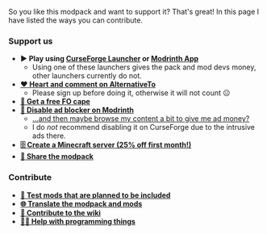 So you like this modpack and want to support it? That's great! In this page I have listed the ways you can contribute.

### Support us

* **▶️ Play using [CurseForge Launcher](https://www.curseforge.com/minecraft/modpacks/fabulously-optimized/) or [Modrinth App](https://modrinth.com/modpack/fabulously-optimized)**
  * Using one of these launchers gives the pack and mod devs money, other launchers currently do not.
* **[❤️ Heart and comment on AlternativeTo](https://alternativeto.net/software/fabulously-optimized/about/)**
  * Please sign up before doing it, otherwise it will not count ☹️
* **[🦸 Get a free FO cape](https://fabulously-optimized.gitbook.io/modpack/readme/free-cape)** 
* **[🛑 Disable ad blocker on Modrinth](https://docs.modrinth.com/docs/details/ads/#browser-extensions)**
  * [...and then maybe browse my content a bit to give me ad money?](https://modrinth.com/user/robotkoer)
  * I do _not_ recommend disabling it on CurseForge due to the intrusive ads there.
* **[🗄️ Create a Minecraft server (25% off first month!)](https://www.bisecthosting.com/clients/aff.php?aff=2604)**
* **[🔗 Share the modpack](https://fabulously-optimized.github.io/)**

### Contribute

* **[🧪 Test mods that are planned to be included](https://github.com/Fabulously-Optimized/fabulously-optimized/issues?q=is%3Aissue+is%3Aopen+label%3A%22feedback%2Ftesters+wanted%22)**
* **[🌐 Translate the modpack and mods](https://fabulously-optimized.gitbook.io/modpack/readme/language-support)** 
* **[📝 Contribute to the wiki](https://github.com/Fabulously-Optimized/wiki/issues)**
* **[🧑‍💻 Help with programming things](https://github.com/Fabulously-Optimized/fabulously-optimized/labels/help%20wanted)**
